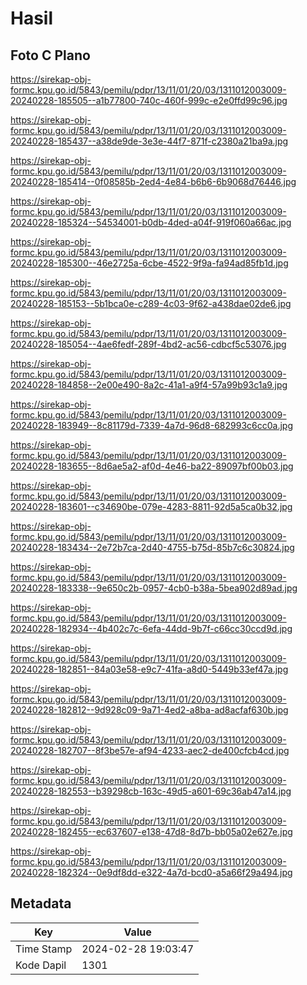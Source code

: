 # Hasil

## Foto C Plano

https://sirekap-obj-formc.kpu.go.id/5843/pemilu/pdpr/13/11/01/20/03/1311012003009-20240228-185505--a1b77800-740c-460f-999c-e2e0ffd99c96.jpg

https://sirekap-obj-formc.kpu.go.id/5843/pemilu/pdpr/13/11/01/20/03/1311012003009-20240228-185437--a38de9de-3e3e-44f7-871f-c2380a21ba9a.jpg

https://sirekap-obj-formc.kpu.go.id/5843/pemilu/pdpr/13/11/01/20/03/1311012003009-20240228-185414--0f08585b-2ed4-4e84-b6b6-6b9068d76446.jpg

https://sirekap-obj-formc.kpu.go.id/5843/pemilu/pdpr/13/11/01/20/03/1311012003009-20240228-185324--54534001-b0db-4ded-a04f-919f060a66ac.jpg

https://sirekap-obj-formc.kpu.go.id/5843/pemilu/pdpr/13/11/01/20/03/1311012003009-20240228-185300--46e2725a-6cbe-4522-9f9a-fa94ad85fb1d.jpg

https://sirekap-obj-formc.kpu.go.id/5843/pemilu/pdpr/13/11/01/20/03/1311012003009-20240228-185153--5b1bca0e-c289-4c03-9f62-a438dae02de6.jpg

https://sirekap-obj-formc.kpu.go.id/5843/pemilu/pdpr/13/11/01/20/03/1311012003009-20240228-185054--4ae6fedf-289f-4bd2-ac56-cdbcf5c53076.jpg

https://sirekap-obj-formc.kpu.go.id/5843/pemilu/pdpr/13/11/01/20/03/1311012003009-20240228-184858--2e00e490-8a2c-41a1-a9f4-57a99b93c1a9.jpg

https://sirekap-obj-formc.kpu.go.id/5843/pemilu/pdpr/13/11/01/20/03/1311012003009-20240228-183949--8c81179d-7339-4a7d-96d8-682993c6cc0a.jpg

https://sirekap-obj-formc.kpu.go.id/5843/pemilu/pdpr/13/11/01/20/03/1311012003009-20240228-183655--8d6ae5a2-af0d-4e46-ba22-89097bf00b03.jpg

https://sirekap-obj-formc.kpu.go.id/5843/pemilu/pdpr/13/11/01/20/03/1311012003009-20240228-183601--c34690be-079e-4283-8811-92d5a5ca0b32.jpg

https://sirekap-obj-formc.kpu.go.id/5843/pemilu/pdpr/13/11/01/20/03/1311012003009-20240228-183434--2e72b7ca-2d40-4755-b75d-85b7c6c30824.jpg

https://sirekap-obj-formc.kpu.go.id/5843/pemilu/pdpr/13/11/01/20/03/1311012003009-20240228-183338--9e650c2b-0957-4cb0-b38a-5bea902d89ad.jpg

https://sirekap-obj-formc.kpu.go.id/5843/pemilu/pdpr/13/11/01/20/03/1311012003009-20240228-182934--4b402c7c-6efa-44dd-9b7f-c66cc30ccd9d.jpg

https://sirekap-obj-formc.kpu.go.id/5843/pemilu/pdpr/13/11/01/20/03/1311012003009-20240228-182851--84a03e58-e9c7-41fa-a8d0-5449b33ef47a.jpg

https://sirekap-obj-formc.kpu.go.id/5843/pemilu/pdpr/13/11/01/20/03/1311012003009-20240228-182812--9d928c09-9a71-4ed2-a8ba-ad8acfaf630b.jpg

https://sirekap-obj-formc.kpu.go.id/5843/pemilu/pdpr/13/11/01/20/03/1311012003009-20240228-182707--8f3be57e-af94-4233-aec2-de400cfcb4cd.jpg

https://sirekap-obj-formc.kpu.go.id/5843/pemilu/pdpr/13/11/01/20/03/1311012003009-20240228-182553--b39298cb-163c-49d5-a601-69c36ab47a14.jpg

https://sirekap-obj-formc.kpu.go.id/5843/pemilu/pdpr/13/11/01/20/03/1311012003009-20240228-182455--ec637607-e138-47d8-8d7b-bb05a02e627e.jpg

https://sirekap-obj-formc.kpu.go.id/5843/pemilu/pdpr/13/11/01/20/03/1311012003009-20240228-182324--0e9df8dd-e322-4a7d-bcd0-a5a66f29a494.jpg


## Metadata

| Key        | Value               |
| ---------- | ------------------- |
| Time Stamp | 2024-02-28 19:03:47 |
| Kode Dapil | 1301                |



